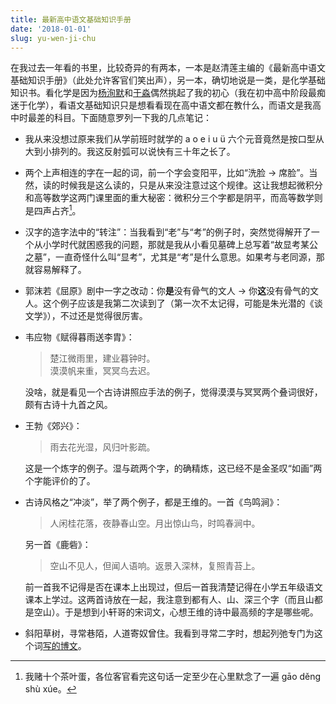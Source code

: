 ```yaml
---
title: 最新高中语文基础知识手册
date: '2018-01-01'
slug: yu-wen-ji-chu
---
```


在我过去一年看的书里，比较奇异的有两本，一本是赵清莲主编的《最新高中语文基础知识手册》（此处允许客官们笑出声），另一本，确切地说是一类，是化学基础知识书。看化学是因为[杨洵默](https://tcya.xyz)和[于淼](https://yufree.cn)偶然挑起了我的初心（我在初中高中阶段最痴迷于化学），看语文基础知识只是想看看现在高中语文都在教什么，而语文是我高中时最差的科目。下面随意罗列一下我的几点笔记：

- 我从来没想过原来我们从学前班时就学的 a o e i u ü 六个元音竟然是按口型从大到小排列的。我这反射弧可以说快有三十年之长了。

- 两个上声相连的字在一起的词，前一个字会变阳平，比如“洗脸 -> 席脸”。当然，读的时候我是这么读的，只是从来没注意过这个规律。这让我想起微积分和高等数学这两门课里面的重大秘密：微积分三个字都是阴平，而高等数学则是四声占齐[^1]。

- 汉字的造字法中的“转注”：当我看到“老”与“考”的例子时，突然觉得解开了一个从小学时代就困惑我的问题，那就是我从小看见墓碑上总写着“故显考某公之墓”，一直奇怪什么叫“显考”，尤其是“考”是什么意思。如果考与老同源，那就容易解释了。

- 郭沫若《屈原》剧中一字之改动：你**是**没有骨气的文人 -> 你**这**没有骨气的文人。这个例子应该是我第二次读到了（第一次不太记得，可能是朱光潜的《谈文学》），不过还是觉得很厉害。

- 韦应物《赋得暮雨送李胄》：

    > 楚江微雨里，建业暮钟时。  
    漠漠帆来重，冥冥鸟去迟。

    没啥，就是看见一个古诗讲照应手法的例子，觉得漠漠与冥冥两个叠词很好，颇有古诗十九首之风。

- 王勃《郊兴》：

    > 雨去花光湿，风归叶影疏。

    这是一个炼字的例子。湿与疏两个字，的确精炼，这已经不是金圣叹“如画”两个字能评价的了。

- 古诗风格之“冲淡”，举了两个例子，都是王维的。一首《鸟鸣涧》：

    > 人闲桂花落，夜静春山空。月出惊山鸟，时鸣春涧中。
    
    另一首《鹿砦》：
    
    > 空山不见人，但闻人语响。返景入深林，复照青苔上。

    前一首我不记得是否在课本上出现过，但后一首我清楚记得在小学五年级语文课本上学过。这两首诗放在一起，我注意到都有人、山、深三个字（而且山都是空山）。于是想到小轩哥的宋词文，心想王维的诗中最高频的字是哪些呢。

- 斜阳草树，寻常巷陌，人道寄奴曾住。我看到寻常二字时，想起列弛专门为这个词[写的博文](https://www.liechi.org/cn/2017/04/%E5%AF%BB%E5%B8%B8/)。

[^1]: 我赌十个茶叶蛋，各位客官看完这句话一定至少在心里默念了一遍 gāo děng shù xúe。

